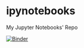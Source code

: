 # ipynotebooks
My Jupyter Notebooks' Repo

[![Binder](https://mybinder.org/badge_logo.svg)](https://mybinder.org/v2/gh/Marhc/ipynotebooks/HEAD)
